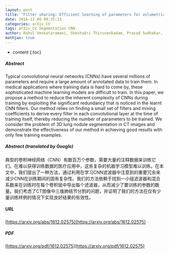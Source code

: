 ```yaml
---
layout: post
title: "Filter sharing: Efficient learning of parameters for volumetric convolutions"
date: 2016-12-08 09:35:13
categories: arXiv_CV
tags: arXiv_CV Segmentation CNN
author: Rahul Venkataramani, Sheshadri Thiruvenkadam, Prasad Sudhakar, Hariharan Ravishankar, Vivek Vaidya
mathjax: true
---
```


* content
{:toc}

##### Abstract
Typical convolutional neural networks (CNNs) have several millions of parameters and require a large amount of annotated data to train them. In medical applications where training data is hard to come by, these sophisticated machine learning models are difficult to train. In this paper, we propose a method to reduce the inherent complexity of CNNs during training by exploiting the significant redundancy that is noticed in the learnt CNN filters. Our method relies on finding a small set of filters and mixing coefficients to derive every filter in each convolutional layer at the time of training itself, thereby reducing the number of parameters to be trained. We consider the problem of 3D lung nodule segmentation in CT images and demonstrate the effectiveness of our method in achieving good results with only few training examples.

##### Abstract (translated by Google)
典型的卷积神经网络（CNN）有数百万个参数，需要大量的注释数据来训练它们。在难以获得训练数据的医疗应用中，这些复杂的机器学习模型难以训练。在本文中，我们提出了一种方法，通过利用在学习CNN滤波器中注意到的重要冗余来减少CNN在训练期间的固有复杂性。我们的方法依赖于找到一小组滤波器和混合系数来在训练时在每个卷积层中导出每个滤波器，从而减少了要训练的参数的数量。我们考虑了CT图像中三维肺结节分割的问题，并证明了我们的方法在仅有少量训练样例的情况下实现良好结果的有效性。

##### URL
[https://arxiv.org/abs/1612.02575](https://arxiv.org/abs/1612.02575)

##### PDF
[https://arxiv.org/pdf/1612.02575](https://arxiv.org/pdf/1612.02575)

